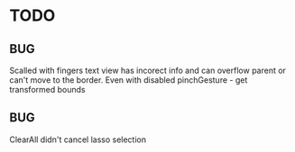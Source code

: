 # TODO

## BUG

Scalled with fingers text view has incorect info and can overflow parent or can't move to the border. 
Even with disabled pinchGesture - get transformed bounds

## BUG

ClearAll didn't cancel lasso selection
